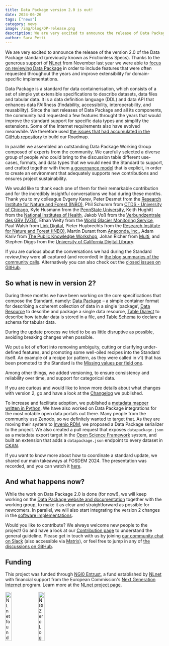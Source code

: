 ```yaml
---
title: Data Package version 2.0 is out!
date: 2024-06-26
tags: ["news"]
category: news
image: /img/blog/DP-release.png
description: We are very excited to announce the release of Data Package v2
author: Sara Petti
---
```

We are very excited to announce the release of the version 2.0 of the Data Package standard (previously known as Frictionless Specs). Thanks to the generous support of [NLnet](https://nlnet.nl/) from November last year we were able to [focus on reviewing Data Package](https://frictionlessdata.io/blog/2023/11/15/frictionless-specs-update/#additional-deliverables) in order to include features that were often requested throughout the years and improve extensibility for domain-specific implementations. 

Data Package is a standard for data containerisation, which consists of a set of simple yet extensible specifications to describe datasets, data files and tabular data. It is a data definition language (DDL) and data API that enhances data FAIRness (findability, accessibility, interoperability, and reusability). Since the last releases of Data Package and all its components, the community had requested a few features throught the years that would improve the standard support for specific data types and simplify the extensions. Some of the Internet requirements also have evolved meanwhile. We therefore used [the issues that had accumulated in the GitHub repository](https://github.com/frictionlessdata/datapackage/issues) to build our Roadmap.

In parallel we assembled an outstanding Data Package Working Group composed of experts from the community. We carefully selected a diverse group of people who could bring to the discussion table different use-cases, formats, and data types that we would need the Standard to support, and crafted together with them [a governance model](https://datapackage.org/overview/governance/) that is explicit, in order to create an environment that adequately supports new contributions and ensures project sustainability.

We would like to thank each one of them for their remarkable contribution and for the incredibly insightful conversations we had during these months. Thank you to my colleague Evgeny Karev, Peter Desmet from the [Research Institute for Nature and Forest (INBO)](https://www.vlaanderen.be/inbo/en-gb/homepage/), Phil Schumm from [CTDS - University of Chicago](https://ctds.uchicago.edu/), Kyle Husmann from the [PennState University](https://www.psu.edu/), Keith Hughitt  from the [National Institutes of Health](https://www.nih.gov/), Jakob Voß from the [Verbundzentrale des GBV (VZG)](https://www.gbv.de/), Ethan Welty from the [World Glacier Monitoring Service](https://wgms.ch/), Paul Walsh from [Link Digital](https://linkdigital.com.au/), Pieter Huybrechts from the [Research Institute for Nature and Forest (INBO)](https://www.vlaanderen.be/inbo/en-gb/homepage/), Martin Durant from [Anaconda, inc.](https://www.anaconda.com/), Adam Kariv from [The Public Knowledge Workshop](https://www.hasadna.org.il/), Johan Richer from [Multi](https://www.multi.coop/?locale=fr), and Stephen Diggs from the [University of California Digital Library](https://cdlib.org/). 

If you are curious about the conversations we had during the Standard review,they were all captured (and recorded) in [the blog summaries of the community calls](https://frictionlessdata.io/blog/). Alternatively you can also check out the [closed issues on GitHub](https://github.com/frictionlessdata/datapackage/milestone/6?closed=1). 

## So what is new in version 2?

During these months we have been working on the core specifications that compose the Standard, namely: [Data Package](https://datapackage.org/standard/data-package/) – a simple container format for describing a coherent collection of data in a single ‘package’, [Data Resource](https://datapackage.org/standard/data-resource/) to describe and package a single data resource, [Table Dialect](https://datapackage.org/standard/table-dialect/) to describe how tabular data is stored in a file, and [Table Schema](https://datapackage.org/standard/table-schema/) to declare a schema for tabular data.

During the update process we tried to be as little disruptive as possible, avoiding breaking changes when possible. 

We put a lot of effort into removing ambiguity, cutting or clarifying under-defined features, and promoting some well-oiled recipes into the Standard itself. An example of a recipe (or pattern, as they were called in v1) that has been promoted to the Standard is the [Missing values per field
one](https://specs.frictionlessdata.io/patterns/#missing-values-per-field).

Among other things, we added versioning, to ensure consistency and reliability over time, and support for categorical data.

If you are curious and would like to know more details about what changes with version 2, go and have a look at the [Changelog](https://datapackage.org/overview/changelog/) we published.

To increase and facilitate adoption, we published a [metadata mapper written in Python](https://github.com/frictionlessdata/dplib-py). We have also worked on Data Package integrations for the most notable open data portals out there. Many people from the community use Zenodo, so we definitely wanted to target that. As they are moving their system to [Invenio RDM](https://inveniordm.web.cern.ch/), we proposed a Data Package serializer to the project. We also created a pull request that exposes `datapackage.json` as a metadata export target in the [Open Science Framework](https://www.cos.io/) system, and built an extension that adds a `datapackage.json` endpoint to every dataset in [CKAN](https://github.com/frictionlessdata/ckanext-datapackage).

If you want to know more about how to coordinate a standard update, we shared our main takeaways at FOSDEM 2024. The presentation was recorded, and you can watch it [here](https://fosdem.org/2024/schedule/event/fosdem-2024-3109-updating-open-data-standards/).

## And what happens now?

While the work on Data Package 2.0 is done (for now!), we will keep working on the [Data Package website and documentation](https://datapackage.org/) together with the working group, to make it as clear and straightforward as possible for newcomers. In parallel, we will also start integrating the version 2 changes in the [software implementations](https://frictionlessdata.io/universe/). 

Would you like to contribute? We always welcome new people to the project! Go and have a look at our [Contribution page](https://frictionlessdata.io/work-with-us/contribute/) to understand the general guideline. Please get in touch with us by joining [our community chat on Slack](https://frictionlessdata.io/development/roadmap/) (also accessible via [Matrix](https://matrix.to/#/#frictionlessdata:matrix.okfn.org)), or feel free to jump in any of [the discussions on GitHub](https://github.com/frictionlessdata/datapackage/issues).

 ## Funding

This project was funded through [NGI0 Entrust](https://nlnet.nl/entrust), a fund established by [NLnet](https://nlnet.nl) with financial support from the European Commission's [Next Generation Internet](https://ngi.eu) program. Learn more at the [NLnet project page](https://nlnet.nl/project/FrictionlessStandards/).

[<img src="https://nlnet.nl/logo/banner.png" alt="NLnet foundation logo" width="20%" />](https://nlnet.nl)
[<img src="https://nlnet.nl/image/logos/NGI0_tag.svg" alt="NGI Zero Logo" width="20%" />](https://nlnet.nl/entrust)
